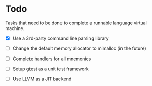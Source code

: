# Todo

Tasks that need to be done to complete a runnable language virtual machine.

- [x] Use a 3rd-party command line parsing library

- [ ] Change the default memory allocator to mimalloc (in the future)

- [ ] Complete handlers for all mnemonics

- [ ] Setup gtest as a unit test framework

- [ ] Use LLVM as a JIT backend